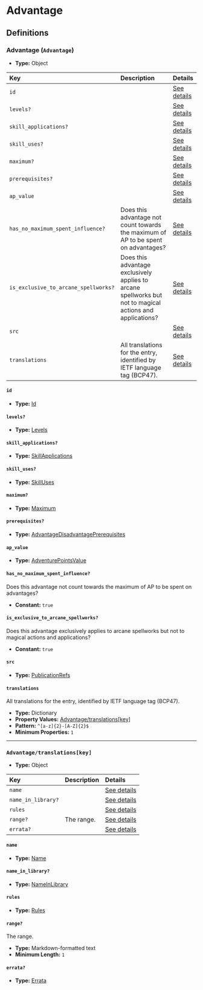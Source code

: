 # Advantage

## Definitions

### <a name="Advantage"></a> Advantage (`Advantage`)

- **Type:** Object

Key | Description | Details
:-- | :-- | :--
`id` |  | <a href="#Advantage/id">See details</a>
`levels?` |  | <a href="#Advantage/levels">See details</a>
`skill_applications?` |  | <a href="#Advantage/skill_applications">See details</a>
`skill_uses?` |  | <a href="#Advantage/skill_uses">See details</a>
`maximum?` |  | <a href="#Advantage/maximum">See details</a>
`prerequisites?` |  | <a href="#Advantage/prerequisites">See details</a>
`ap_value` |  | <a href="#Advantage/ap_value">See details</a>
`has_no_maximum_spent_influence?` | Does this advantage not count towards the maximum of AP to be spent on advantages? | <a href="#Advantage/has_no_maximum_spent_influence">See details</a>
`is_exclusive_to_arcane_spellworks?` | Does this advantage exclusively applies to arcane spellworks but not to magical actions and applications? | <a href="#Advantage/is_exclusive_to_arcane_spellworks">See details</a>
`src` |  | <a href="#Advantage/src">See details</a>
`translations` | All translations for the entry, identified by IETF language tag (BCP47). | <a href="#Advantage/translations">See details</a>

#### <a name="Advantage/id"></a> `id`

- **Type:** <a href="./_Activatable.md#Id">Id</a>

#### <a name="Advantage/levels"></a> `levels?`

- **Type:** <a href="./_Activatable.md#Levels">Levels</a>

#### <a name="Advantage/skill_applications"></a> `skill_applications?`

- **Type:** <a href="./_Activatable.md#SkillApplications">SkillApplications</a>

#### <a name="Advantage/skill_uses"></a> `skill_uses?`

- **Type:** <a href="./_Activatable.md#SkillUses">SkillUses</a>

#### <a name="Advantage/maximum"></a> `maximum?`

- **Type:** <a href="./_Activatable.md#Maximum">Maximum</a>

#### <a name="Advantage/prerequisites"></a> `prerequisites?`

- **Type:** <a href="./_Prerequisite.md#AdvantageDisadvantagePrerequisites">AdvantageDisadvantagePrerequisites</a>

#### <a name="Advantage/ap_value"></a> `ap_value`

- **Type:** <a href="./_Activatable.md#AdventurePointsValue">AdventurePointsValue</a>

#### <a name="Advantage/has_no_maximum_spent_influence"></a> `has_no_maximum_spent_influence?`

Does this advantage not count towards the maximum of AP to be spent
on advantages?

- **Constant:** `true`

#### <a name="Advantage/is_exclusive_to_arcane_spellworks"></a> `is_exclusive_to_arcane_spellworks?`

Does this advantage exclusively applies to arcane spellworks but not
to magical actions and applications?

- **Constant:** `true`

#### <a name="Advantage/src"></a> `src`

- **Type:** <a href="./source/_PublicationRef.md#PublicationRefs">PublicationRefs</a>

#### <a name="Advantage/translations"></a> `translations`

All translations for the entry, identified by IETF language tag (BCP47).

- **Type:** Dictionary
- **Property Values:** <a href="#Advantage/translations[key]">Advantage/translations[key]</a>
- **Pattern:** `^[a-z]{2}-[A-Z]{2}$`
- **Minimum Properties:** `1`

---

### <a name="Advantage/translations[key]"></a> `Advantage/translations[key]`

- **Type:** Object

Key | Description | Details
:-- | :-- | :--
`name` |  | <a href="#Advantage/translations[key]/name">See details</a>
`name_in_library?` |  | <a href="#Advantage/translations[key]/name_in_library">See details</a>
`rules` |  | <a href="#Advantage/translations[key]/rules">See details</a>
`range?` | The range. | <a href="#Advantage/translations[key]/range">See details</a>
`errata?` |  | <a href="#Advantage/translations[key]/errata">See details</a>

#### <a name="Advantage/translations[key]/name"></a> `name`

- **Type:** <a href="./_Activatable.md#Name">Name</a>

#### <a name="Advantage/translations[key]/name_in_library"></a> `name_in_library?`

- **Type:** <a href="./_Activatable.md#NameInLibrary">NameInLibrary</a>

#### <a name="Advantage/translations[key]/rules"></a> `rules`

- **Type:** <a href="./_Activatable.md#Rules">Rules</a>

#### <a name="Advantage/translations[key]/range"></a> `range?`

The range.

- **Type:** Markdown-formatted text
- **Minimum Length:** `1`

#### <a name="Advantage/translations[key]/errata"></a> `errata?`

- **Type:** <a href="./source/_Erratum.md#Errata">Errata</a>
